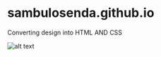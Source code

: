 # sambulosenda.github.io

Converting design into HTML AND CSS

![alt text](https://screenshotscdn.firefoxusercontent.com/images/c7df06bf-85dd-427e-b94a-0af2d96c994c.png)
